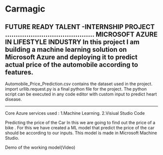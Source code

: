 # Carmagic
FUTURE READY TALENT -INTERNSHIP PROJECT
..........................................
MICROSOFT AZURE IN LIFESTYLE INDUSTRY
In this project I am building a machine learning solution on Microsoft Azure and deploying it to predict actual price of the automobile according to features.
-----------------------------------------------------------------------------------------------
Automobile_Price_Prediction.csv contains the dataset used in the project.
import urllib.request.py is a final python file for the project.
The python script can be executed in any code editor with custom input to predict heart disease.

-------------------------------------------------------------------------------------------------
Core Azure services used :
1.Machine Learning.
2.Visiual Studio Code


Predicting the price of the Car 
In this we are going to find out the price of a bike .
For this we have created a ML model that predict the price of the car should be according to our inputs.
This model is made in Microsoft Machine Studio.






Demo of the working model(Video)








